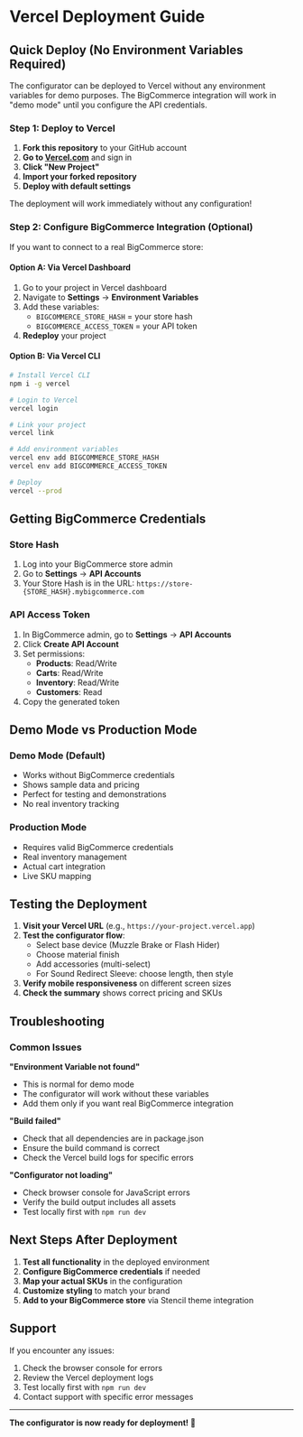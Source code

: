 # Vercel Deployment Guide

## Quick Deploy (No Environment Variables Required)

The configurator can be deployed to Vercel without any environment variables for demo purposes. The BigCommerce integration will work in "demo mode" until you configure the API credentials.

### Step 1: Deploy to Vercel

1. **Fork this repository** to your GitHub account
2. **Go to [Vercel.com](https://vercel.com)** and sign in
3. **Click "New Project"**
4. **Import your forked repository**
5. **Deploy with default settings**

The deployment will work immediately without any configuration!

### Step 2: Configure BigCommerce Integration (Optional)

If you want to connect to a real BigCommerce store:

#### Option A: Via Vercel Dashboard
1. Go to your project in Vercel dashboard
2. Navigate to **Settings** → **Environment Variables**
3. Add these variables:
   - `BIGCOMMERCE_STORE_HASH` = your store hash
   - `BIGCOMMERCE_ACCESS_TOKEN` = your API token
4. **Redeploy** your project

#### Option B: Via Vercel CLI
```bash
# Install Vercel CLI
npm i -g vercel

# Login to Vercel
vercel login

# Link your project
vercel link

# Add environment variables
vercel env add BIGCOMMERCE_STORE_HASH
vercel env add BIGCOMMERCE_ACCESS_TOKEN

# Deploy
vercel --prod
```

## Getting BigCommerce Credentials

### Store Hash
1. Log into your BigCommerce store admin
2. Go to **Settings** → **API Accounts**
3. Your Store Hash is in the URL: `https://store-{STORE_HASH}.mybigcommerce.com`

### API Access Token
1. In BigCommerce admin, go to **Settings** → **API Accounts**
2. Click **Create API Account**
3. Set permissions:
   - **Products**: Read/Write
   - **Carts**: Read/Write
   - **Inventory**: Read/Write
   - **Customers**: Read
4. Copy the generated token

## Demo Mode vs Production Mode

### Demo Mode (Default)
- Works without BigCommerce credentials
- Shows sample data and pricing
- Perfect for testing and demonstrations
- No real inventory tracking

### Production Mode
- Requires valid BigCommerce credentials
- Real inventory management
- Actual cart integration
- Live SKU mapping

## Testing the Deployment

1. **Visit your Vercel URL** (e.g., `https://your-project.vercel.app`)
2. **Test the configurator flow**:
   - Select base device (Muzzle Brake or Flash Hider)
   - Choose material finish
   - Add accessories (multi-select)
   - For Sound Redirect Sleeve: choose length, then style
3. **Verify mobile responsiveness** on different screen sizes
4. **Check the summary** shows correct pricing and SKUs

## Troubleshooting

### Common Issues

**"Environment Variable not found"**
- This is normal for demo mode
- The configurator will work without these variables
- Add them only if you want real BigCommerce integration

**"Build failed"**
- Check that all dependencies are in package.json
- Ensure the build command is correct
- Check the Vercel build logs for specific errors

**"Configurator not loading"**
- Check browser console for JavaScript errors
- Verify the build output includes all assets
- Test locally first with `npm run dev`

## Next Steps After Deployment

1. **Test all functionality** in the deployed environment
2. **Configure BigCommerce credentials** if needed
3. **Map your actual SKUs** in the configuration
4. **Customize styling** to match your brand
5. **Add to your BigCommerce store** via Stencil theme integration

## Support

If you encounter any issues:
1. Check the browser console for errors
2. Review the Vercel deployment logs
3. Test locally first with `npm run dev`
4. Contact support with specific error messages

---

**The configurator is now ready for deployment! 🚀**
